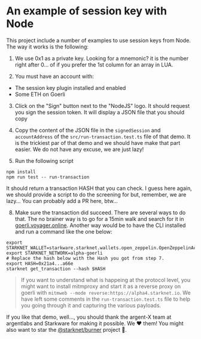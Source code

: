 # An example of session key with Node

This project include a number of examples to use session keys from Node. The
way it works is the following:

1. We use 0x1 as a private key. Looking for a mnemonic? it is the number right
  after 0... of if you prefer the 1st column for an array in LUA.

2. You must have an account with:
  - The session key plugin installed and enabled
  - Some ETH on Goerli

3. Click on the "Sign" button next to the "NodeJS" logo. It should request you
   sign the session token. It will display a JSON file that you should copy

4. Copy the content of the JSON file in the `signedSession` and
   `accountAddress` of the `src/run-transaction.test.ts` file of that demo. It
   is the trickiest par of that demo and we should have make that part easier.
   We do not have any excuse, we are just lazy!

5. Run the following script

```shell
npm install
npm run test -- run-transaction
```

It should return a transaction HASH that you can check. I guess here again, we
should provide a script to do the screening for but, remember, we are lazy... You
can probably add a PR here, btw...

8. Make sure the transaction did succeed. There are several ways to do that. The
   no brainer way is to go for a 15min walk and search for it in
   [goerli.voyager.online](https://goerli.voyager.online/). Another way would be
   to have the CLI installed and run a command like the one below:

```shell
export STARKNET_WALLET=starkware.starknet.wallets.open_zeppelin.OpenZeppelinAccount
export STARKNET_NETWORK=alpha-goerli
# Replace the hash below with the Hash you got from step 7.
export HASH=0x21a4...a66e
starknet get_transaction --hash $HASH
```

> If you want to understand what is happeing at the protocol level, you might
> want to install mitmproxy and start it as a reverse proxy on goerli with
> `mitmweb --mode reverse:https://alpha4.starknet.io`. We have left some
> comments in the `run-transaction.test.ts` file to help you going through it
> and capturing the various payloads.

If you like that demo, well..., you should thank the argent-X team at argentlabs
and Starkware for making it possible. We ❤ them! You might also want to star the
[@starknet/burner](https://github.com/dontpanicdao/starknet-burner) project 🤣.
